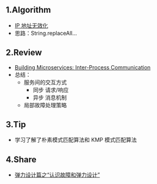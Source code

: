 ## 1.Algorithm

- [IP 地址无效化](https://leetcode-cn.com/problems/defanging-an-ip-address)
- 思路：String.replaceAll...
## 2.Review
- [Building Microservices: Inter-Process Communication](https://www.nginx.com/blog/building-microservices-inter-process-communication/)
- 总结：
    - 服务间的交互方式
        - 同步 请求/响应
        - 异步 消息机制
    - 局部故障处理策略
## 3.Tip
- 学习了解了朴素模式匹配算法和 KMP 模式匹配算法
## 4.Share
- [弹力设计篇之“认识故障和弹力设计”](https://time.geekbang.org/column/article/3912)

